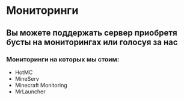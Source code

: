 # Мониторинги

## Вы можете поддержать сервер приобретя бусты на мониторингах или голосуя за нас
### Мониторинги на которых мы стоим:
- HotMC
- MineServ
- Minecraft Monitoring
- MrLauncher